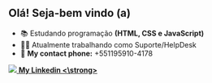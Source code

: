 ## Olá! Seja-bem vindo (a)

- 📚 Estudando programação <strong>(HTML, CSS e JavaScript)</strong>
- 👨‍💻 Atualmente trabalhando como Suporte/HelpDesk
- 📲 <strong>My contact phone:</strong> +551195910-4178

<a href="https://www.linkedin.com/in/rennan-nascimento/" target="_Blank"><img src="https://img.shields.io/badge/-LinkedIn-%230077B5?style=for-the-badge&logo=linkedin&logoColor=white" target="_Blank"> <strong> My Linkedin <\strong> </a> 
  
